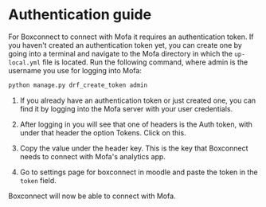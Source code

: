 # Authentication guide

For Boxconnect to connect with Mofa it requires an authentication token. If you haven't created an authentication token yet, you can create one by going into a terminal and navigate to the Mofa directory in which the `up-local.yml` file is located. Run the following command, where admin is the username you use for logging into Mofa:

```bash
python manage.py drf_create_token admin
```

1. If you already have an authentication token or just created one, you can find it by logging into the Mofa server with your user credentials. 

2. After logging in you will see that one of headers is the Auth token, with under that header the option Tokens. Click on this.

3. Copy the value under the header key. This is the key that Boxconnect needs to connect with Mofa's analytics app.

4. Go to settings page for boxconnect in moodle and paste the token in the `token` field.

Boxconnect will now be able to connect with Mofa.
